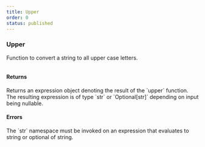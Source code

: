 ```yaml
---
title: Upper
order: 0
status: published
---
```


### Upper

Function to convert a string to all upper case letters.

<pre snippet="api-reference/expressions/str#upper"
    status="success" message="Making a string upper case">
</pre>

#### Returns
<Expandable type="Expr">
Returns an expression object denoting the result of the `upper` function.
The resulting expression is of type `str` or `Optional[str]` depending on
input being nullable.
</Expandable>


#### Errors
<Expandable title="Use of invalid types">
The `str` namespace must be invoked on an expression that evaluates to string
or optional of string. 
</Expandable>
